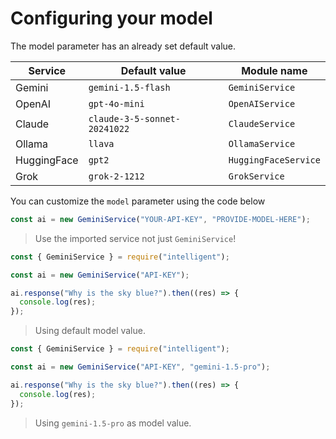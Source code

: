 # Configuring your model

The model parameter has an already set default value.

| Service     | Default value                | Module name          |
| ----------- | ---------------------------- | -------------------- |
| Gemini      | `gemini-1.5-flash`           | `GeminiService`      |
| OpenAI      | `gpt-4o-mini`                | `OpenAIService`      |
| Claude      | `claude-3-5-sonnet-20241022` | `ClaudeService`      |
| Ollama      | `llava`                      | `OllamaService`      |
| HuggingFace | `gpt2`                       | `HuggingFaceService` |
| Grok        | `grok-2-1212`                | `GrokService`        |

You can customize the `model` parameter using the code below

```js
const ai = new GeminiService("YOUR-API-KEY", "PROVIDE-MODEL-HERE");
```

> Use the imported service not just `GeminiService`!

```js
const { GeminiService } = require("intelligent");

const ai = new GeminiService("API-KEY");

ai.response("Why is the sky blue?").then((res) => {
  console.log(res);
});
```
> Using default model value.

```js
const { GeminiService } = require("intelligent");

const ai = new GeminiService("API-KEY", "gemini-1.5-pro");

ai.response("Why is the sky blue?").then((res) => {
  console.log(res);
});
```
> Using `gemini-1.5-pro` as model value.
